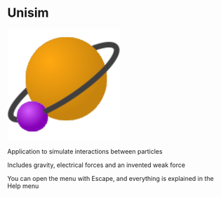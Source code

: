 # Unisim
![Icon of the application](res/icon.png)

Application to simulate interactions between particles

Includes gravity, electrical forces and an invented weak force

You can open the menu with Escape, and everything is explained in the Help menu